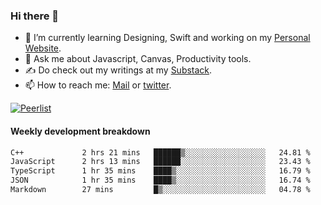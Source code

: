 ### Hi there 👋

- 🌱 I’m currently learning Designing, Swift and working on my [Personal Website](https://kvaishak.com/).
- 💬 Ask me about Javascript, Canvas,  Productivity tools. 
- :writing_hand: Do check out my writings at my [Substack](https://kvaishak.substack.com/).
- 📫 How to reach me: [Mail](mailto:vaishak.kaippanchery@gmail.com) or [twitter](https://twitter.com/kvaishack).

[![Peerlist](https://github-readme-badge.peerlist.io/api/vaishak)](https://peerlist.io/vaishak)

#### Weekly development breakdown

<!--START_SECTION:waka-->

```txt
C++             2 hrs 21 mins   ██████▒░░░░░░░░░░░░░░░░░░   24.81 %
JavaScript      2 hrs 13 mins   ██████░░░░░░░░░░░░░░░░░░░   23.43 %
TypeScript      1 hr 35 mins    ████▒░░░░░░░░░░░░░░░░░░░░   16.79 %
JSON            1 hr 35 mins    ████▒░░░░░░░░░░░░░░░░░░░░   16.74 %
Markdown        27 mins         █▒░░░░░░░░░░░░░░░░░░░░░░░   04.78 %
```

<!--END_SECTION:waka-->
